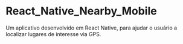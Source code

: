# React_Native_Nearby_Mobile
Um aplicativo desenvolvido em React Native, para ajudar o usuário a localizar lugares de interesse via GPS.

